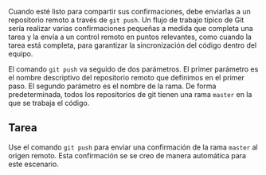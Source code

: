 Cuando esté listo para compartir sus confirmaciones, debe enviarlas a un repositorio remoto a través de `git push`. Un flujo de trabajo típico de Git sería realizar varias confirmaciones pequeñas a medida que completa una tarea y la envía a un control remoto en puntos relevantes, como cuando la tarea está completa, para garantizar la sincronización del código dentro del equipo.

El comando `git push` va seguido de dos parámetros. El primer parámetro es el nombre descriptivo del repositorio remoto que definimos en el primer paso. El segundo parámetro es el nombre de la rama. De forma predeterminada, todos los repositorios de git tienen una rama `master` en la que se trabaja el código.

## Tarea

Use el comando `git push` para enviar una confirmación de la rama `master` al origen remoto. Esta confirmación se se creo de manera automática para este escenario.
